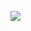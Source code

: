 



 </br>

                                             
                                                    
                                                    
<a href="https://github.com/anuraghazra/github-readme-stats">
  <img align="center" src="https://github-readme-stats.vercel.app/api?username=RVLareu&theme=radical" />
</a>



